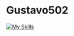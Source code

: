 # Gustavo502
[![My Skills](https://skillicons.dev/icons?i=js,html,css,wasm)](https://skillicons.dev)
